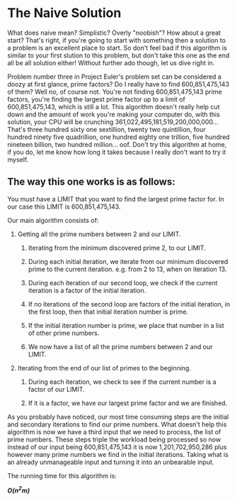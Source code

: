# The Naive Solution

What does naive mean? Simplistic? Overly "noobish"? How about a great start? That's right, if you're going to start with something then a solution to a problem is an excellent place to start. So don't feel bad if this algorithm is similar to your first slution to this problem, but don't take this one as the end all be all solution either! Without further ado though, let us dive right in.

Problem number three in Project Euler's problem set can be considered a doozy at first glance, prime factors? Do I really have to find 600,851,475,143 of them? Well no, of course not. You're not finding 600,851,475,143 prime factors, you're finding the largest prime factor up to a limit of 600,851,475,143, which is still a lot. This algorithm doesn't really help cut down and the amount of work you're making your computer do, with this solution, your CPU will be crunching 361,022,495,181,519,200,000,000... That's three hundred sixty one sextillion, twenty two quintillion, four hundred ninety five quadrillion, one hundred eighty one trillion, five hundred nineteen billion, two hundred million... oof. Don't try this algorithm at home, if you do, let me know how long it takes because I really don't want to try it myself.

## The way this one works is as follows:

You must have a LIMIT that you want to find the largest prime factor for. In our case this LIMIT is 600,851,475,143.

Our main algorithm consists of:

1. Getting all the prime numbers between 2 and our LIMIT.
   
    1. Iterating from the minimum discovered prime 2, to our LIMIT.

    2. During each initial iteration, we iterate from our minimum discovered prime to the current iteration. e.g. from 2 to 13, when on iteration 13.
    3. During each iteration of our second loop, we check if the current iteration is a factor of the initial iteration.
    4. If no iterations of the second loop are factors of the initial iteration, in the first loop, then that initial iteration number is prime.
    5. If the initial iteration number is prime, we place that number in a list of other prime numbers.
    6. We now have a list of all the prime numbers between 2 and our LIMIT.
2. Iterating from the end of our list of primes to the beginning.
   
    1. During each iteration, we check to see if the current number is a factor of our LIMIT.
   
    2. If it is a factor, we have our largest prime factor and we are finished.

As you probably have noticed, our most time consuming steps are the initial and secondary iterations to find our prime numbers. What doesn't help this algorithm is now we have a third input that we need to process, the list of prime numbers. These steps triple the workload being processed so now instead of our input being 600,851,475,143 it is now 1,201,702,950,286 plus however many prime numbers we find in the initial iterations. Taking what is an already unmanageable input and turning it into an unbearable input.

The running time for this algorithm is:

***O(n<sup>2</sup>m)***